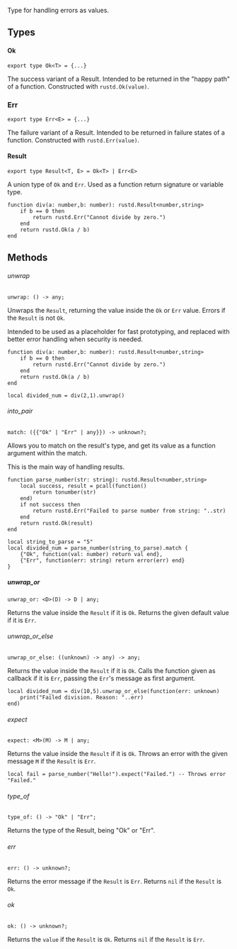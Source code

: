 Type for handling errors as values.
## Types
#### Ok
```luau
export type Ok<T> = {...}
```
The success variant of a Result. Intended to be returned in the "happy path" of a function.
Constructed with `rustd.Ok(value)`.
### Err

```luau
export type Err<E> = {...}
```
The failure variant of a Result. Intended to be returned in failure states of a function.
Constructed with `rustd.Err(value)`.
#### Result
```luau
export type Result<T, E> = Ok<T> | Err<E>
```
A union type of `Ok` and `Err`. Used as a function return signature or variable type.

```luau
function div(a: number,b: number): rustd.Result<number,string>
	if b == 0 then
		return rustd.Err("Cannot divide by zero.")
	end
	return rustd.Ok(a / b)
end
```

## Methods
###### unwrap
```luau
unwrap: () -> any;
```
Unwraps the `Result`, returning the value inside the `Ok` or `Err` value.
Errors if the `Result` is not `Ok`.

Intended to be used as a placeholder for fast prototyping, and replaced with better error handling when security is needed.
```luau
function div(a: number,b: number): rustd.Result<number,string>
	if b == 0 then
		return rustd.Err("Cannot divide by zero.")
	end
	return rustd.Ok(a / b)
end

local divided_num = div(2,1).unwrap()
```

###### into_pair
```luau
match: ({{"Ok" | "Err" | any}}) -> unknown?; 
```
Allows you to match on the result's type, and get its value as a function argument within the match.


This is the main way of handling results.
```luau
function parse_number(str: string): rustd.Result<number,string>
	local success, result = pcall(function()
		return tonumber(str)
	end)
	if not success then
		return rustd.Err("Failed to parse number from string: "..str)
	end
	return rustd.Ok(result)
end

local string_to_parse = "5"
local divided_num = parse_number(string_to_parse).match {
	{"Ok", function(val: number) return val end},
	{"Err", function(err: string) return error(err) end}
}
```

##### unwrap_or
```luau
unwrap_or: <D>(D) -> D | any;
```
Returns the value inside the `Result` if it is `Ok`.
Returns the given default value if it is `Err`.

###### unwrap_or_else
```luau
unwrap_or_else: ((unknown) -> any) -> any;
```
Returns the value inside the `Result` if it is `Ok`.
Calls the function given as callback if it is `Err`, passing the `Err`'s message as first argument.
```luau
local divided_num = div(10,5).unwrap_or_else(function(err: unknown)
	print("Failed division. Reason: "..err)
end)
```
###### expect
```luau
expect: <M>(M) -> M | any;
```
Returns the value inside the `Result` if it is `Ok`.
Throws an error with the given message `M` if the `Result` is `Err`.
```luau
local fail = parse_number("Hello!").expect("Failed.") -- Throws error "Failed."
```
###### type_of
```luau
type_of: () -> "Ok" | "Err";
```
Returns the type of the Result, being "Ok" or "Err".

###### err
```luau
err: () -> unknown?;
```
Returns the error message if the `Result` is `Err`.
Returns `nil` if the `Result` is `Ok`.

###### ok
```luau
ok: () -> unknown?;
```
Returns the `value` if the `Result` is `Ok`.
Returns `nil` if the `Result` is `Err`.


